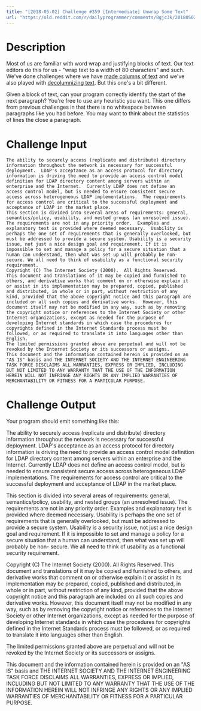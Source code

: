 ```yaml
---
title: "[2018-05-02] Challenge #359 [Intermediate] Unwrap Some Text"
url: "https://old.reddit.com/r/dailyprogrammer/comments/8gjc3k/20180502_challenge_359_intermediate_unwrap_some/"
---
```


# Description

Most of us are familiar with word wrap and justifying blocks of text. Our text editors do this for us - "wrap text to a width of 80 characters" and such. We've done challenges where we have [made columns of text](https://www.reddit.com/r/dailyprogrammer/comments/2hssx6/29092014_challenge_182_easy_the_column_conundrum/) and we've also played with [decolumnizing text](https://www.reddit.com/r/dailyprogrammer/comments/3esrkm/20150727_challenge_225_easyintermediate/). But this one's a bit different.

Given a block of text, can your program correctly identify the start of the next paragraph? You're free to use any heuristic you want. This one differs from previous challenges in that there is no whitespace between paragraphs like you had before. You may want to think about the statistics of lines the close a paragraph. 

# Challenge Input

    The ability to securely access (replicate and distribute) directory
    information throughout the network is necessary for successful
    deployment.  LDAP's acceptance as an access protocol for directory
    information is driving the need to provide an access control model
    definition for LDAP directory content among servers within an
    enterprise and the Internet.  Currently LDAP does not define an
    access control model, but is needed to ensure consistent secure
    access across heterogeneous LDAP implementations.  The requirements
    for access control are critical to the successful deployment and
    acceptance of LDAP in the market place.
    This section is divided into several areas of requirements: general,
    semantics/policy, usability, and nested groups (an unresolved issue).
    The requirements are not in any priority order.  Examples and
    explanatory text is provided where deemed necessary.  Usability is
    perhaps the one set of requirements that is generally overlooked, but
    must be addressed to provide a secure system. Usability is a security
    issue, not just a nice design goal and requirement. If it is
    impossible to set and manage a policy for a secure situation that a
    human can understand, then what was set up will probably be non-
    secure. We all need to think of usability as a functional security
    requirement.
    Copyright (C) The Internet Society (2000).  All Rights Reserved.
    This document and translations of it may be copied and furnished to
    others, and derivative works that comment on or otherwise explain it
    or assist in its implementation may be prepared, copied, published
    and distributed, in whole or in part, without restriction of any
    kind, provided that the above copyright notice and this paragraph are
    included on all such copies and derivative works.  However, this
    document itself may not be modified in any way, such as by removing
    the copyright notice or references to the Internet Society or other
    Internet organizations, except as needed for the purpose of
    developing Internet standards in which case the procedures for
    copyrights defined in the Internet Standards process must be
    followed, or as required to translate it into languages other than
    English.
    The limited permissions granted above are perpetual and will not be
    revoked by the Internet Society or its successors or assigns.
    This document and the information contained herein is provided on an
    "AS IS" basis and THE INTERNET SOCIETY AND THE INTERNET ENGINEERING
    TASK FORCE DISCLAIMS ALL WARRANTIES, EXPRESS OR IMPLIED, INCLUDING
    BUT NOT LIMITED TO ANY WARRANTY THAT THE USE OF THE INFORMATION
    HEREIN WILL NOT INFRINGE ANY RIGHTS OR ANY IMPLIED WARRANTIES OF
    MERCHANTABILITY OR FITNESS FOR A PARTICULAR PURPOSE.

# Challenge Output

Your program should emit something like this:   

The ability to securely access (replicate and distribute) directory
information throughout the network is necessary for successful
deployment.  LDAP's acceptance as an access protocol for directory
information is driving the need to provide an access control model
definition for LDAP directory content among servers within an
enterprise and the Internet.  Currently LDAP does not define an
access control model, but is needed to ensure consistent secure
access across heterogeneous LDAP implementations.  The requirements
for access control are critical to the successful deployment and
acceptance of LDAP in the market place.

This section is divided into several areas of requirements: general,
semantics/policy, usability, and nested groups (an unresolved issue).
The requirements are not in any priority order.  Examples and
explanatory text is provided where deemed necessary.  Usability is
perhaps the one set of requirements that is generally overlooked, but
must be addressed to provide a secure system. Usability is a security
issue, not just a nice design goal and requirement. If it is
impossible to set and manage a policy for a secure situation that a
human can understand, then what was set up will probably be non-
secure. We all need to think of usability as a functional security
requirement.

Copyright (C) The Internet Society (2000).  All Rights Reserved.
This document and translations of it may be copied and furnished to
others, and derivative works that comment on or otherwise explain it
or assist in its implementation may be prepared, copied, published
and distributed, in whole or in part, without restriction of any
kind, provided that the above copyright notice and this paragraph are
included on all such copies and derivative works.  However, this
document itself may not be modified in any way, such as by removing
the copyright notice or references to the Internet Society or other
Internet organizations, except as needed for the purpose of
developing Internet standards in which case the procedures for
copyrights defined in the Internet Standards process must be
followed, or as required to translate it into languages other than
English.

The limited permissions granted above are perpetual and will not be
revoked by the Internet Society or its successors or assigns.

This document and the information contained herein is provided on an
"AS IS" basis and THE INTERNET SOCIETY AND THE INTERNET ENGINEERING
TASK FORCE DISCLAIMS ALL WARRANTIES, EXPRESS OR IMPLIED, INCLUDING
BUT NOT LIMITED TO ANY WARRANTY THAT THE USE OF THE INFORMATION
HEREIN WILL NOT INFRINGE ANY RIGHTS OR ANY IMPLIED WARRANTIES OF
MERCHANTABILITY OR FITNESS FOR A PARTICULAR PURPOSE.